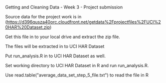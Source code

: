Getting and Cleaning Data - Week 3 - Project submission

Source data for the project work is in  (https://d396qusza40orc.cloudfront.net/getdata%2Fprojectfiles%2FUCI%20HAR%20Dataset.zip) 

Get this file in to your local drive and extract the zip file.

The files will be extracted in to UCI HAR Dataset

Put run_analysis.R in to UCI HAR Dataset as well.

Set working directory to UCI HAR Dataset in R and run run_analysis.R.

Use read.table("average_data_set_step_5_file.txt") to read the file in R

